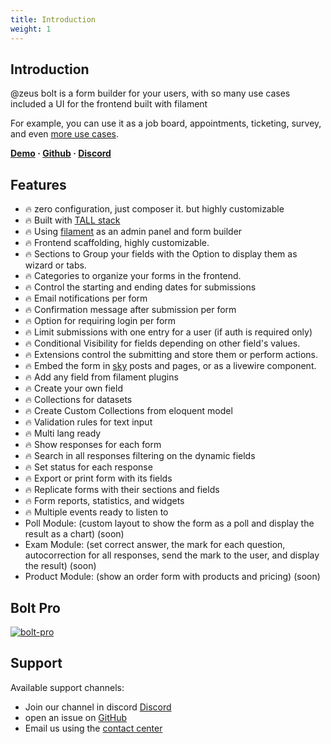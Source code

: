 ```yaml
---
title: Introduction
weight: 1
---
```


## Introduction
@zeus bolt is a form builder for your users, with so many use cases
included a UI for the frontend built with filament

For example, you can use it as a job board, appointments, ticketing, survey, and even [more use cases](/docs/bolt/v2/usage/use-cases).

**[Demo](https://demo.larazeus.com/admin/forms) · [Github](https://github.com/lara-zeus/bolt) · [Discord](https://discord.com/channels/883083792112300104/1121563279668555897)**

## Features
- 🔥 zero configuration, just composer it. but highly customizable
- 🔥 Built with [TALL stack](https://tallstack.dev/)
- 🔥 Using [filament](https://filamentadmin.com) as an admin panel and form builder
- 🔥 Frontend scaffolding, highly customizable.
- 🔥 Sections to Group your fields with the Option to display them as wizard or tabs.
- 🔥 Categories to organize your forms in the frontend.
- 🔥 Control the starting and ending dates for submissions
- 🔥 Email notifications per form
- 🔥 Confirmation message after submission per form
- 🔥 Option for requiring login per form
- 🔥 Limit submissions with one entry for a user (if auth is required only)
- 🔥 Conditional Visibility for fields depending on other field's values.
- 🔥 Extensions control the submitting and store them or perform actions.
- 🔥 Embed the form in [sky](https://github.com/lara-zeus/sky) posts and pages, or as a livewire component.
- 🔥 Add any field from filament plugins
- 🔥 Create your own field
- 🔥 Collections for datasets
- 🔥 Create Custom Collections from eloquent model
- 🔥 Validation rules for text input
- 🔥 Multi lang ready
- 🔥 Show responses for each form
- 🔥 Search in all responses filtering on the dynamic fields
- 🔥 Set status for each response
- 🔥 Export or print form with its fields
- 🔥 Replicate forms with their sections and fields
- 🔥 Form reports, statistics, and widgets
- 🔥 Multiple events ready to listen to
- Poll Module: (custom layout to show the form as a poll and display the result as a chart) (soon)
- Exam Module: (set correct answer, the mark for each question, autocorrection for all responses, send the mark to the user, and display the result) (soon)
- Product Module: (show an order form with products and pricing) (soon)

## Bolt Pro

[![bolt-pro](https://larazeus.com/images/bolt-pro-ad.png)](https://larazeus.com/bolt-pro)

## Support

Available support channels:

* Join our channel in discord [Discord](https://discord.com/channels/883083792112300104/1121563279668555897)
* open an issue on [GitHub](https://github.com/lara-zeus/bolt/issues)
* Email us using the [contact center](https://larazeus.com/contact-us)
